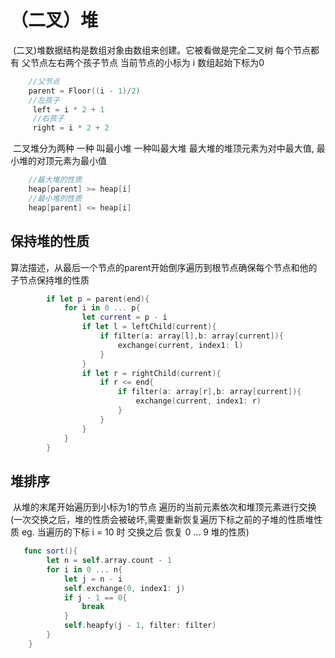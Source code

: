 # （二叉）堆

​	(二叉)堆数据结构是数组对象由数组来创建。它被看做是完全二叉树 每个节点都有 父节点左右两个孩子节点 当前节点的小标为 i 数组起始下标为0

````C
 	//父节点
 	parent = Floor((i - 1)/2)
 	//左孩子
     left = i * 2 + 1
     //右孩子
     right = i * 2 + 2
````
​	二叉堆分为两种 一种 叫最小堆 一种叫最大堆  最大堆的堆顶元素为对中最大值, 最小堆的对顶元素为最小值

````C
	//最大堆的性质
	heap[parent] >= heap[i]
	//最小堆的性质
 	heap[parent] <= heap[i]
````

## 保持堆的性质

​	算法描述，从最后一个节点的parent开始倒序遍历到根节点确保每个节点和他的子节点保持堆的性质

````swift
        if let p = parent(end){
            for i in 0 ... p{
                let current = p - i
                if let l = leftChild(current){
                    if filter(a: array[l],b: array[current]){
                        exchange(current, index1: l)
                    }
                }
                if let r = rightChild(current){
                    if r <= end{
                        if filter(a: array[r],b: array[current]){
                            exchange(current, index1: r)
                        }
                    }
                }
            }
        }
````

## 堆排序

​	从堆的末尾开始遍历到小标为1的节点 遍历的当前元素依次和堆顶元素进行交换(一次交换之后，堆的性质会被破坏,需要重新恢复遍历下标之前的子堆的性质堆性质 eg. 当遍历的下标 i = 10 时 交换之后 恢复 0 … 9 堆的性质)

````swift
   func sort(){
        let n = self.array.count - 1
        for i in 0 ... n{
            let j = n - i
            self.exchange(0, index1: j)
            if j - 1 == 0{
                break
            }
            self.heapfy(j - 1, filter: filter)
        }
    }
````


